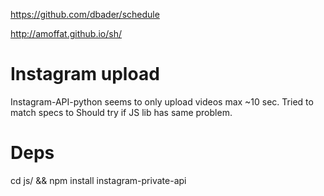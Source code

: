 https://github.com/dbader/schedule

http://amoffat.github.io/sh/


# Instagram upload
Instagram-API-python seems to only upload videos max ~10 sec.
Tried to match specs to 
Should try if JS lib has same problem.


# Deps
cd js/ && npm install instagram-private-api
